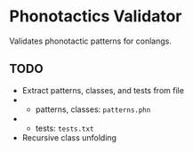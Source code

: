 # Phonotactics Validator

Validates phonotactic patterns for conlangs.

## TODO

- Extract patterns, classes, and tests from file
- - patterns, classes: `patterns.phn`
- - tests: `tests.txt`
- Recursive class unfolding
